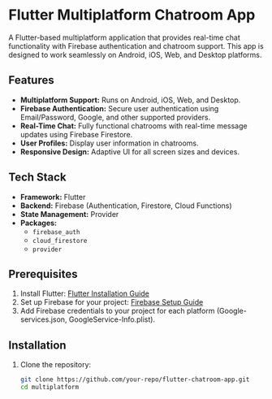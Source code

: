 # Flutter Multiplatform Chatroom App  

A Flutter-based multiplatform application that provides real-time chat functionality with Firebase authentication and chatroom support. This app is designed to work seamlessly on Android, iOS, Web, and Desktop platforms.  

## Features  
- **Multiplatform Support:** Runs on Android, iOS, Web, and Desktop.  
- **Firebase Authentication:** Secure user authentication using Email/Password, Google, and other supported providers.  
- **Real-Time Chat:** Fully functional chatrooms with real-time message updates using Firebase Firestore.  
- **User Profiles:** Display user information in chatrooms.  
- **Responsive Design:** Adaptive UI for all screen sizes and devices.  

## Tech Stack  
- **Framework:** Flutter  
- **Backend:** Firebase (Authentication, Firestore, Cloud Functions)  
- **State Management:** Provider  
- **Packages:**  
  - `firebase_auth`  
  - `cloud_firestore`  
  - `provider`

## Prerequisites  
1. Install Flutter: [Flutter Installation Guide](https://flutter.dev/docs/get-started/install)  
2. Set up Firebase for your project: [Firebase Setup Guide](https://firebase.google.com/docs/flutter/setup)  
3. Add Firebase credentials to your project for each platform (Google-services.json, GoogleService-Info.plist).  

## Installation  
1. Clone the repository:  
   ```bash  
   git clone https://github.com/your-repo/flutter-chatroom-app.git  
   cd multiplatform 